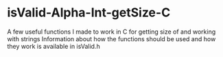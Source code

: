 # isValid-Alpha-Int-getSize-C
A few useful functions I made to work in C for getting size of and working with strings
Information about how the functions should be used and how they work is available in
isValid.h
